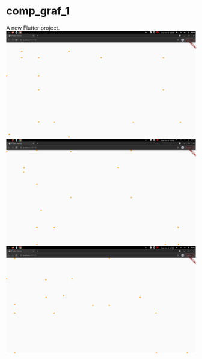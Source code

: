 # comp_graf_1

A new Flutter project.
![alt text](https://github.com/kolxz2/comp_graf_1/blob/master/Screenshot%20from%202022-09-04%2013-50-12.png?raw=true)
![alt text](https://github.com/kolxz2/comp_graf_1/blob/master/Screenshot%20from%202022-09-04%2013-50-16.png?raw=true)
![alt text](https://github.com/kolxz2/comp_graf_1/blob/master/Screenshot%20from%202022-09-04%2013-50-19.png?raw=true) 
